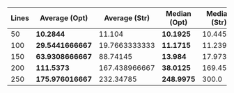 | Lines | **Average (Opt)** | Average (Str) | **Median (Opt)** | Median (Str) | **Timeout (Opt)** | Timeout (Str) |
|-------|-------------------|---------------|------------------|--------------|-------------------|---------------|
|   50  |    **10.2844**    |     11.104    |   **10.1925**    |   10.4455    |       **0**       |       0       |
|  100  | **29.5441666667** | 19.7663333333 |   **11.1715**    |    11.239    |       **3**       |       1       |
|  150  | **63.9308666667** |    88.74145   |    **13.984**    |    17.973    |       **7**       |       12      |
|  200  |    **111.5373**   | 167.438966667 |   **38.0125**    |   169.4555   |       **18**      |       26      |
|  250  | **175.976016667** |   232.34785   |   **248.9975**   |    300.0     |       **30**      |       43      |
